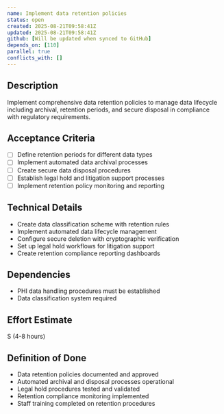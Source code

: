 ```yaml
---
name: Implement data retention policies
status: open
created: 2025-08-21T09:58:41Z
updated: 2025-08-21T09:58:41Z
github: [Will be updated when synced to GitHub]
depends_on: [110]
parallel: true
conflicts_with: []
---
```


## Description
Implement comprehensive data retention policies to manage data lifecycle including archival, retention periods, and secure disposal in compliance with regulatory requirements.

## Acceptance Criteria
- [ ] Define retention periods for different data types
- [ ] Implement automated data archival processes
- [ ] Create secure data disposal procedures
- [ ] Establish legal hold and litigation support processes
- [ ] Implement retention policy monitoring and reporting

## Technical Details
- Create data classification scheme with retention rules
- Implement automated data lifecycle management
- Configure secure deletion with cryptographic verification
- Set up legal hold workflows for litigation support
- Create retention compliance reporting dashboards

## Dependencies
- PHI data handling procedures must be established
- Data classification system required

## Effort Estimate
S (4-8 hours)

## Definition of Done
- Data retention policies documented and approved
- Automated archival and disposal processes operational
- Legal hold procedures tested and validated
- Retention compliance monitoring implemented
- Staff training completed on retention procedures